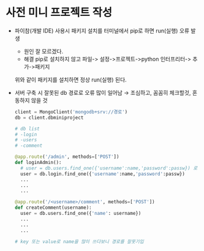 # 사전 미니 프로젝트 작성

- 파이참(개발 IDE) 사용시 패키지 설치를 터미널에서 pip로 하면 run(실행) 오류 발생

  - 원인
    잘 모르겠다.
  - 해결
    pip로 설치하지 않고 파일-> 설정->프로젝트->python 인터프리터-> 추가->패키지

  위와 같이 패키지를 설치하면 정상 run(실행) 된다.

- 서버 구축 시 잘못된 db 경로로 오류 많이 일어남 → 조심하고, 꼼꼼히 체크할것, 혼동하지 않을 것
  ```python
  client = MongoClient('mongodb+srv://경로')
  db = client.dbminiproject

  # db list
  # -login
  # -users
  # -comment

  @app.route('/admin', methods=['POST'])
  def loginAdmin():
  	# user = db.users.find_one({'username':name,'password':passw}) 로 경로를 잘못 기입
  	user = db.login.find_one({'username':name,'password':passw})
  	...
  	...
  	...

  @app.route('/<username>/comment', methods=['POST'])
  def createComment(username):
  	user = db.users.find_one({'name': username})
  	...
  	...
  	...

  # key 또는 value로 name을 많이 쓰다보니 경로를 잘못기입
  ```
